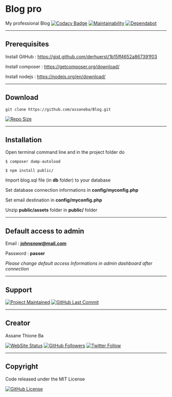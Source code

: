 # Blog pro

My professional Blog 
[![Codacy Badge](https://api.codacy.com/project/badge/Grade/19425662d367437c902476ba2cfa85c8)](https://app.codacy.com/app/assaneba/Blog?utm_source=github.com&utm_medium=referral&utm_content=assaneba/Blog&utm_campaign=Badge_Grade_Dashboard)
[![Maintainability](https://api.codeclimate.com/v1/badges/c8834b6fd1d8e46f4d71/maintainability)](https://codeclimate.com/github/assaneba/Blog/maintainability)
[![Dependabot](https://badgen.net/dependabot/dependabot/dependabot-core/?icon=dependabot)](https://github.com/assaneba/Blog/graphs/contributors)

---

## Prerequisites

Install GitHub  : https://gist.github.com/derhuerst/1b15ff4652a867391f03

Install composer : https://getcomposer.org/download/

Install nodejs : https://nodejs.org/en/download/

---

## Download

`git clone https://github.com/assaneba/Blog.git`  
  
[![Repo Size](https://img.shields.io/github/repo-size/assaneba/Blog.svg?label=Repo+Size)](https://github.com/assaneba/Blog/tree/master)

---

## Installation

Open terminal command line and in the project folder do

`$ composer dump-autoload` 

`$ npm install public/` 

Import blog.sql file (in **db** folder) to your database

Set database connection informations in **config/myconfig.php**

Set email destination in **config/myconfig.php**

Unzip **public/assets** folder in **public/** folder

---

## Default access to admin

Email : **johnsnow@mail.com**

Password : **passer**

_Please change default access Informations in admin dashboard after connection_

---

## Support

[![Project Maintained](https://img.shields.io/maintenance/yes/2019.svg?label=Maintained)](https://github.com/assaneba/Blog)
[![GitHub Last Commit](https://img.shields.io/github/last-commit/assaneba/Blog.svg?label=Last+Commit)](https://github.com/philippebeck/portfolio/commits/master)

---

## Creator

Assane Thione Ba

[![WebSite Status](https://img.shields.io/website-up-down-green-red/https/philippebeck.net.svg?label=https://assaneba.com)](https://assaneba.com)
[![GitHub Followers](https://img.shields.io/github/followers/assaneba.svg?label=GitHub+:+assaneba+|+Followers)](https://github.com/assaneba)
[![Twitter Follow](https://badgen.net/twitter/follow/assanetba)](https://twitter.com/assanetba)

---

## Copyright

Code released under the MIT License

[![GitHub License](https://img.shields.io/github/license/assaneba/Blog.svg?label=License)](https://github.com/assaneba/Blog/blob/master/LICENSE)
